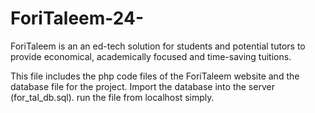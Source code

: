 # ForiTaleem-24-
ForiTaleem is an an ed-tech solution for students and potential tutors to provide economical, academically focused and time-saving tuitions.

This file includes the php code files of the ForiTaleem website and the database file for the project.
Import the database into the server (for_tal_db.sql).
run the file from localhost simply.  
